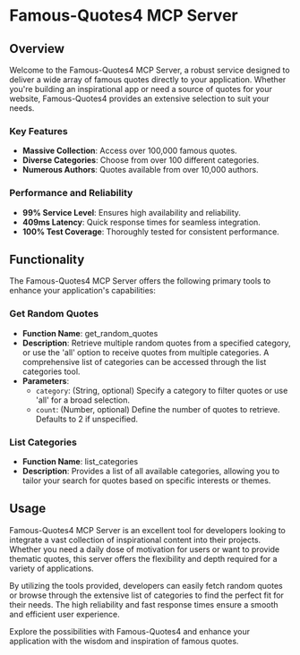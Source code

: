 # Famous-Quotes4 MCP Server

## Overview

Welcome to the Famous-Quotes4 MCP Server, a robust service designed to deliver a wide array of famous quotes directly to your application. Whether you're building an inspirational app or need a source of quotes for your website, Famous-Quotes4 provides an extensive selection to suit your needs.

### Key Features

- **Massive Collection**: Access over 100,000 famous quotes.
- **Diverse Categories**: Choose from over 100 different categories.
- **Numerous Authors**: Quotes available from over 10,000 authors.

### Performance and Reliability

- **99% Service Level**: Ensures high availability and reliability.
- **409ms Latency**: Quick response times for seamless integration.
- **100% Test Coverage**: Thoroughly tested for consistent performance.

## Functionality

The Famous-Quotes4 MCP Server offers the following primary tools to enhance your application's capabilities:

### Get Random Quotes

- **Function Name**: get_random_quotes
- **Description**: Retrieve multiple random quotes from a specified category, or use the 'all' option to receive quotes from multiple categories. A comprehensive list of categories can be accessed through the list categories tool.
- **Parameters**:
  - `category`: (String, optional) Specify a category to filter quotes or use 'all' for a broad selection.
  - `count`: (Number, optional) Define the number of quotes to retrieve. Defaults to 2 if unspecified.

### List Categories

- **Function Name**: list_categories
- **Description**: Provides a list of all available categories, allowing you to tailor your search for quotes based on specific interests or themes.

## Usage

Famous-Quotes4 MCP Server is an excellent tool for developers looking to integrate a vast collection of inspirational content into their projects. Whether you need a daily dose of motivation for users or want to provide thematic quotes, this server offers the flexibility and depth required for a variety of applications.

By utilizing the tools provided, developers can easily fetch random quotes or browse through the extensive list of categories to find the perfect fit for their needs. The high reliability and fast response times ensure a smooth and efficient user experience.

Explore the possibilities with Famous-Quotes4 and enhance your application with the wisdom and inspiration of famous quotes.